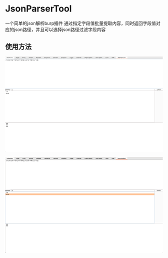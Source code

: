 # JsonParserTool
一个简单的json解析burp插件
通过指定字段值批量提取内容，同时返回字段值对应的json路径，并且可以选择json路径过滤字段内容

## 使用方法
![](assets/16942541545147.jpg)

![](assets/16942541663710.jpg)



